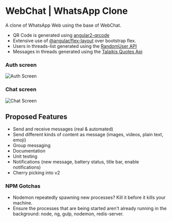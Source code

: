 # WebChat | WhatsApp Clone

A clone of WhatsApp Web using the base of WebChat. 

* QR Code is generated using [angular2-qrcode](https://www.npmjs.com/package/angular2-qrcode)
* Extensive use of [@angular/flex-layout](https://github.com/angular/flex-layout) over bootstrap flex.
* Users in threads-list generated using the [RandomUser API](https://randomuser.me/)
* Messages in threads generated using the [Talaikis Quotes Api](https://talaikis.com/api/quotes/)


### Auth screen
![Auth Screen](src/assets/auth.png)


### Chat screen
![Chat Screen](src/assets/chat.png)


## Proposed Features
* Send and receive messages (real & automated)
* Send different kinds of content as message (images, videos, plain text, emoji)
* Group messaging
* Documentation
* Unit testing
* Notifications (new message, battery status, title bar, enable notifications)
* Cherry picking into v2


### NPM Gotchas
- Nodemon repeatedly spawning new processes? Kill it before it kills your machine. 
- Ensure the processes that are being started aren't already running in the background: node, ng, gulp, nodemon, redis-server.